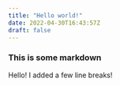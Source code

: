 ```yaml
---
title: "Hello world!"
date: 2022-04-30T16:43:57Z
draft: false
---
```


### This is some markdown  
  
Hello! I added a few line breaks!  
